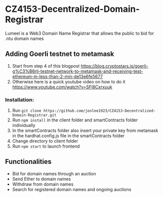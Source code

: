 # CZ4153-Decentralized-Domain-Registrar

Lumeel is a Web3 Domain Name Registrar that allows the public to bid for .ntu domain names 

## Adding Goerli testnet to metamask
1. Start from step 4 of this blogpost https://blog.cryptostars.is/goerli-g%C3%B6rli-testnet-network-to-metamask-and-receiving-test-ethereum-in-less-than-2-min-de13e6fe5677 
2. Otherwise here is a quick youtube video on how to do it https://www.youtube.com/watch?v=SFl8Cxrxuuk

### Installation:
1. Run `git clone https://github.com/jonlee1923/CZ4153-Decentralized-Domain-Registrar.git`
2. Run `npm install` in the client folder and smartContracts folder individually
3. In the smartContracts folder also insert your private key from metamask in the hardhat.config.js file in the smartContracts folder
4. Change directory to client folder 
5. Run `npm start` to launch frontend

## Functionalities
- Bid for domain names through an auction
- Send Ether to domain names
- Withdraw from domain names
- Search for registered domain names and ongoing auctions